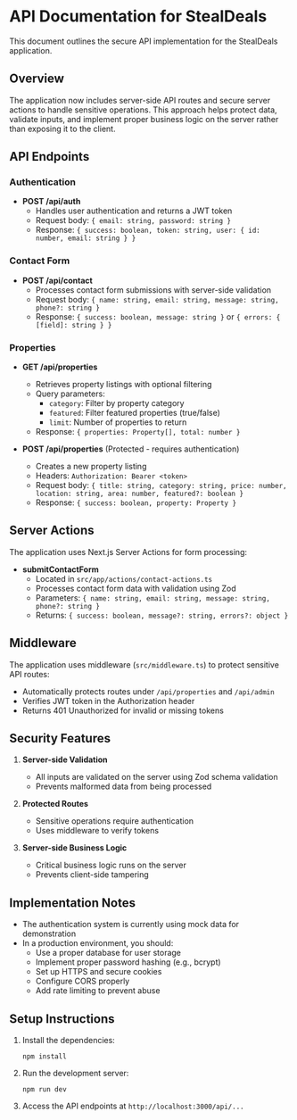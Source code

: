 # API Documentation for StealDeals

This document outlines the secure API implementation for the StealDeals application.

## Overview

The application now includes server-side API routes and secure server actions to handle sensitive operations. This approach helps protect data, validate inputs, and implement proper business logic on the server rather than exposing it to the client.

## API Endpoints

### Authentication

- **POST /api/auth**
  - Handles user authentication and returns a JWT token
  - Request body: `{ email: string, password: string }`
  - Response: `{ success: boolean, token: string, user: { id: number, email: string } }`

### Contact Form

- **POST /api/contact**
  - Processes contact form submissions with server-side validation
  - Request body: `{ name: string, email: string, message: string, phone?: string }`
  - Response: `{ success: boolean, message: string }` or `{ errors: { [field]: string } }`

### Properties

- **GET /api/properties**
  - Retrieves property listings with optional filtering
  - Query parameters:
    - `category`: Filter by property category
    - `featured`: Filter featured properties (true/false)
    - `limit`: Number of properties to return
  - Response: `{ properties: Property[], total: number }`

- **POST /api/properties** (Protected - requires authentication)
  - Creates a new property listing
  - Headers: `Authorization: Bearer <token>`
  - Request body: `{ title: string, category: string, price: number, location: string, area: number, featured?: boolean }`
  - Response: `{ success: boolean, property: Property }`

## Server Actions

The application uses Next.js Server Actions for form processing:

- **submitContactForm**
  - Located in `src/app/actions/contact-actions.ts`
  - Processes contact form data with validation using Zod
  - Parameters: `{ name: string, email: string, message: string, phone?: string }`
  - Returns: `{ success: boolean, message?: string, errors?: object }`

## Middleware

The application uses middleware (`src/middleware.ts`) to protect sensitive API routes:

- Automatically protects routes under `/api/properties` and `/api/admin`
- Verifies JWT token in the Authorization header
- Returns 401 Unauthorized for invalid or missing tokens

## Security Features

1. **Server-side Validation**
   - All inputs are validated on the server using Zod schema validation
   - Prevents malformed data from being processed

2. **Protected Routes**
   - Sensitive operations require authentication
   - Uses middleware to verify tokens

3. **Server-side Business Logic**
   - Critical business logic runs on the server
   - Prevents client-side tampering

## Implementation Notes

- The authentication system is currently using mock data for demonstration
- In a production environment, you should:
  - Use a proper database for user storage
  - Implement proper password hashing (e.g., bcrypt)
  - Set up HTTPS and secure cookies
  - Configure CORS properly
  - Add rate limiting to prevent abuse

## Setup Instructions

1. Install the dependencies:
   ```
   npm install
   ```

2. Run the development server:
   ```
   npm run dev
   ```

3. Access the API endpoints at `http://localhost:3000/api/...` 